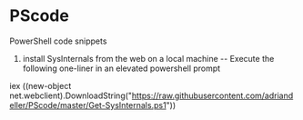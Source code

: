 # PScode
PowerShell code snippets

1. install SysInternals from the web on a local machine
--
Execute the following one-liner in an elevated powershell prompt

iex ((new-object net.webclient).DownloadString("https://raw.githubusercontent.com/adriandeller/PScode/master/Get-SysInternals.ps1"))
